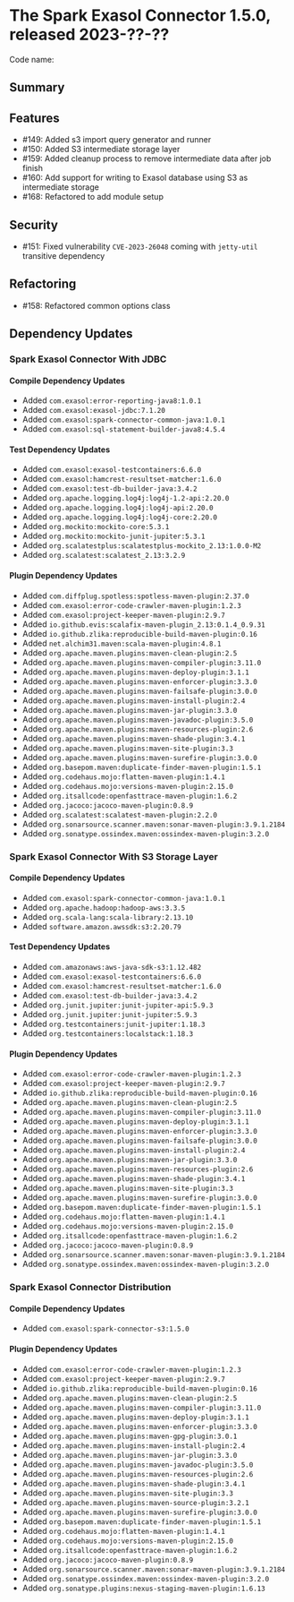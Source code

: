 # The Spark Exasol Connector 1.5.0, released 2023-??-??

Code name:

## Summary

## Features

* #149: Added s3 import query generator and runner
* #150: Added S3 intermediate storage layer
* #159: Added cleanup process to remove intermediate data after job finish
* #160: Add support for writing to Exasol database using S3 as intermediate storage
* #168: Refactored to add module setup

## Security

* #151: Fixed vulnerability `CVE-2023-26048` coming with `jetty-util` transitive dependency

## Refactoring

* #158: Refactored common options class

## Dependency Updates

### Spark Exasol Connector With JDBC

#### Compile Dependency Updates

* Added `com.exasol:error-reporting-java8:1.0.1`
* Added `com.exasol:exasol-jdbc:7.1.20`
* Added `com.exasol:spark-connector-common-java:1.0.1`
* Added `com.exasol:sql-statement-builder-java8:4.5.4`

#### Test Dependency Updates

* Added `com.exasol:exasol-testcontainers:6.6.0`
* Added `com.exasol:hamcrest-resultset-matcher:1.6.0`
* Added `com.exasol:test-db-builder-java:3.4.2`
* Added `org.apache.logging.log4j:log4j-1.2-api:2.20.0`
* Added `org.apache.logging.log4j:log4j-api:2.20.0`
* Added `org.apache.logging.log4j:log4j-core:2.20.0`
* Added `org.mockito:mockito-core:5.3.1`
* Added `org.mockito:mockito-junit-jupiter:5.3.1`
* Added `org.scalatestplus:scalatestplus-mockito_2.13:1.0.0-M2`
* Added `org.scalatest:scalatest_2.13:3.2.9`

#### Plugin Dependency Updates

* Added `com.diffplug.spotless:spotless-maven-plugin:2.37.0`
* Added `com.exasol:error-code-crawler-maven-plugin:1.2.3`
* Added `com.exasol:project-keeper-maven-plugin:2.9.7`
* Added `io.github.evis:scalafix-maven-plugin_2.13:0.1.4_0.9.31`
* Added `io.github.zlika:reproducible-build-maven-plugin:0.16`
* Added `net.alchim31.maven:scala-maven-plugin:4.8.1`
* Added `org.apache.maven.plugins:maven-clean-plugin:2.5`
* Added `org.apache.maven.plugins:maven-compiler-plugin:3.11.0`
* Added `org.apache.maven.plugins:maven-deploy-plugin:3.1.1`
* Added `org.apache.maven.plugins:maven-enforcer-plugin:3.3.0`
* Added `org.apache.maven.plugins:maven-failsafe-plugin:3.0.0`
* Added `org.apache.maven.plugins:maven-install-plugin:2.4`
* Added `org.apache.maven.plugins:maven-jar-plugin:3.3.0`
* Added `org.apache.maven.plugins:maven-javadoc-plugin:3.5.0`
* Added `org.apache.maven.plugins:maven-resources-plugin:2.6`
* Added `org.apache.maven.plugins:maven-shade-plugin:3.4.1`
* Added `org.apache.maven.plugins:maven-site-plugin:3.3`
* Added `org.apache.maven.plugins:maven-surefire-plugin:3.0.0`
* Added `org.basepom.maven:duplicate-finder-maven-plugin:1.5.1`
* Added `org.codehaus.mojo:flatten-maven-plugin:1.4.1`
* Added `org.codehaus.mojo:versions-maven-plugin:2.15.0`
* Added `org.itsallcode:openfasttrace-maven-plugin:1.6.2`
* Added `org.jacoco:jacoco-maven-plugin:0.8.9`
* Added `org.scalatest:scalatest-maven-plugin:2.2.0`
* Added `org.sonarsource.scanner.maven:sonar-maven-plugin:3.9.1.2184`
* Added `org.sonatype.ossindex.maven:ossindex-maven-plugin:3.2.0`

### Spark Exasol Connector With S3 Storage Layer

#### Compile Dependency Updates

* Added `com.exasol:spark-connector-common-java:1.0.1`
* Added `org.apache.hadoop:hadoop-aws:3.3.5`
* Added `org.scala-lang:scala-library:2.13.10`
* Added `software.amazon.awssdk:s3:2.20.79`

#### Test Dependency Updates

* Added `com.amazonaws:aws-java-sdk-s3:1.12.482`
* Added `com.exasol:exasol-testcontainers:6.6.0`
* Added `com.exasol:hamcrest-resultset-matcher:1.6.0`
* Added `com.exasol:test-db-builder-java:3.4.2`
* Added `org.junit.jupiter:junit-jupiter-api:5.9.3`
* Added `org.junit.jupiter:junit-jupiter:5.9.3`
* Added `org.testcontainers:junit-jupiter:1.18.3`
* Added `org.testcontainers:localstack:1.18.3`

#### Plugin Dependency Updates

* Added `com.exasol:error-code-crawler-maven-plugin:1.2.3`
* Added `com.exasol:project-keeper-maven-plugin:2.9.7`
* Added `io.github.zlika:reproducible-build-maven-plugin:0.16`
* Added `org.apache.maven.plugins:maven-clean-plugin:2.5`
* Added `org.apache.maven.plugins:maven-compiler-plugin:3.11.0`
* Added `org.apache.maven.plugins:maven-deploy-plugin:3.1.1`
* Added `org.apache.maven.plugins:maven-enforcer-plugin:3.3.0`
* Added `org.apache.maven.plugins:maven-failsafe-plugin:3.0.0`
* Added `org.apache.maven.plugins:maven-install-plugin:2.4`
* Added `org.apache.maven.plugins:maven-jar-plugin:3.3.0`
* Added `org.apache.maven.plugins:maven-resources-plugin:2.6`
* Added `org.apache.maven.plugins:maven-shade-plugin:3.4.1`
* Added `org.apache.maven.plugins:maven-site-plugin:3.3`
* Added `org.apache.maven.plugins:maven-surefire-plugin:3.0.0`
* Added `org.basepom.maven:duplicate-finder-maven-plugin:1.5.1`
* Added `org.codehaus.mojo:flatten-maven-plugin:1.4.1`
* Added `org.codehaus.mojo:versions-maven-plugin:2.15.0`
* Added `org.itsallcode:openfasttrace-maven-plugin:1.6.2`
* Added `org.jacoco:jacoco-maven-plugin:0.8.9`
* Added `org.sonarsource.scanner.maven:sonar-maven-plugin:3.9.1.2184`
* Added `org.sonatype.ossindex.maven:ossindex-maven-plugin:3.2.0`

### Spark Exasol Connector Distribution

#### Compile Dependency Updates

* Added `com.exasol:spark-connector-s3:1.5.0`

#### Plugin Dependency Updates

* Added `com.exasol:error-code-crawler-maven-plugin:1.2.3`
* Added `com.exasol:project-keeper-maven-plugin:2.9.7`
* Added `io.github.zlika:reproducible-build-maven-plugin:0.16`
* Added `org.apache.maven.plugins:maven-clean-plugin:2.5`
* Added `org.apache.maven.plugins:maven-compiler-plugin:3.11.0`
* Added `org.apache.maven.plugins:maven-deploy-plugin:3.1.1`
* Added `org.apache.maven.plugins:maven-enforcer-plugin:3.3.0`
* Added `org.apache.maven.plugins:maven-gpg-plugin:3.0.1`
* Added `org.apache.maven.plugins:maven-install-plugin:2.4`
* Added `org.apache.maven.plugins:maven-jar-plugin:3.3.0`
* Added `org.apache.maven.plugins:maven-javadoc-plugin:3.5.0`
* Added `org.apache.maven.plugins:maven-resources-plugin:2.6`
* Added `org.apache.maven.plugins:maven-shade-plugin:3.4.1`
* Added `org.apache.maven.plugins:maven-site-plugin:3.3`
* Added `org.apache.maven.plugins:maven-source-plugin:3.2.1`
* Added `org.apache.maven.plugins:maven-surefire-plugin:3.0.0`
* Added `org.basepom.maven:duplicate-finder-maven-plugin:1.5.1`
* Added `org.codehaus.mojo:flatten-maven-plugin:1.4.1`
* Added `org.codehaus.mojo:versions-maven-plugin:2.15.0`
* Added `org.itsallcode:openfasttrace-maven-plugin:1.6.2`
* Added `org.jacoco:jacoco-maven-plugin:0.8.9`
* Added `org.sonarsource.scanner.maven:sonar-maven-plugin:3.9.1.2184`
* Added `org.sonatype.ossindex.maven:ossindex-maven-plugin:3.2.0`
* Added `org.sonatype.plugins:nexus-staging-maven-plugin:1.6.13`
